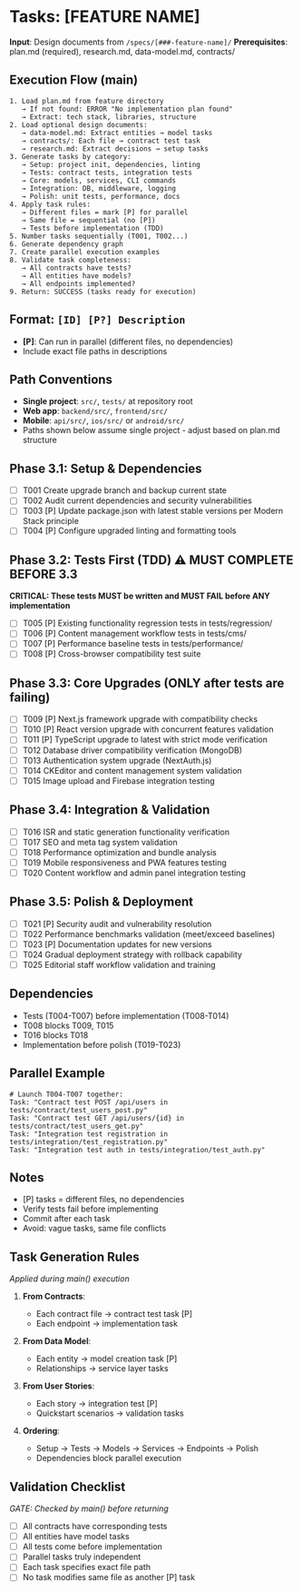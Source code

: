 # Tasks: [FEATURE NAME]

**Input**: Design documents from `/specs/[###-feature-name]/`
**Prerequisites**: plan.md (required), research.md, data-model.md, contracts/

## Execution Flow (main)
```
1. Load plan.md from feature directory
   → If not found: ERROR "No implementation plan found"
   → Extract: tech stack, libraries, structure
2. Load optional design documents:
   → data-model.md: Extract entities → model tasks
   → contracts/: Each file → contract test task
   → research.md: Extract decisions → setup tasks
3. Generate tasks by category:
   → Setup: project init, dependencies, linting
   → Tests: contract tests, integration tests
   → Core: models, services, CLI commands
   → Integration: DB, middleware, logging
   → Polish: unit tests, performance, docs
4. Apply task rules:
   → Different files = mark [P] for parallel
   → Same file = sequential (no [P])
   → Tests before implementation (TDD)
5. Number tasks sequentially (T001, T002...)
6. Generate dependency graph
7. Create parallel execution examples
8. Validate task completeness:
   → All contracts have tests?
   → All entities have models?
   → All endpoints implemented?
9. Return: SUCCESS (tasks ready for execution)
```

## Format: `[ID] [P?] Description`
- **[P]**: Can run in parallel (different files, no dependencies)
- Include exact file paths in descriptions

## Path Conventions
- **Single project**: `src/`, `tests/` at repository root
- **Web app**: `backend/src/`, `frontend/src/`
- **Mobile**: `api/src/`, `ios/src/` or `android/src/`
- Paths shown below assume single project - adjust based on plan.md structure

## Phase 3.1: Setup & Dependencies
- [ ] T001 Create upgrade branch and backup current state
- [ ] T002 Audit current dependencies and security vulnerabilities
- [ ] T003 [P] Update package.json with latest stable versions per Modern Stack principle
- [ ] T004 [P] Configure upgraded linting and formatting tools

## Phase 3.2: Tests First (TDD) ⚠️ MUST COMPLETE BEFORE 3.3
**CRITICAL: These tests MUST be written and MUST FAIL before ANY implementation**
- [ ] T005 [P] Existing functionality regression tests in tests/regression/
- [ ] T006 [P] Content management workflow tests in tests/cms/
- [ ] T007 [P] Performance baseline tests in tests/performance/
- [ ] T008 [P] Cross-browser compatibility test suite

## Phase 3.3: Core Upgrades (ONLY after tests are failing)
- [ ] T009 [P] Next.js framework upgrade with compatibility checks
- [ ] T010 [P] React version upgrade with concurrent features validation  
- [ ] T011 [P] TypeScript upgrade to latest with strict mode verification
- [ ] T012 Database driver compatibility verification (MongoDB)
- [ ] T013 Authentication system upgrade (NextAuth.js)
- [ ] T014 CKEditor and content management system validation
- [ ] T015 Image upload and Firebase integration testing

## Phase 3.4: Integration & Validation
- [ ] T016 ISR and static generation functionality verification
- [ ] T017 SEO and meta tag system validation
- [ ] T018 Performance optimization and bundle analysis
- [ ] T019 Mobile responsiveness and PWA features testing
- [ ] T020 Content workflow and admin panel integration testing

## Phase 3.5: Polish & Deployment
- [ ] T021 [P] Security audit and vulnerability resolution
- [ ] T022 Performance benchmarks validation (meet/exceed baselines)
- [ ] T023 [P] Documentation updates for new versions
- [ ] T024 Gradual deployment strategy with rollback capability
- [ ] T025 Editorial staff workflow validation and training

## Dependencies
- Tests (T004-T007) before implementation (T008-T014)
- T008 blocks T009, T015
- T016 blocks T018
- Implementation before polish (T019-T023)

## Parallel Example
```
# Launch T004-T007 together:
Task: "Contract test POST /api/users in tests/contract/test_users_post.py"
Task: "Contract test GET /api/users/{id} in tests/contract/test_users_get.py"
Task: "Integration test registration in tests/integration/test_registration.py"
Task: "Integration test auth in tests/integration/test_auth.py"
```

## Notes
- [P] tasks = different files, no dependencies
- Verify tests fail before implementing
- Commit after each task
- Avoid: vague tasks, same file conflicts

## Task Generation Rules
*Applied during main() execution*

1. **From Contracts**:
   - Each contract file → contract test task [P]
   - Each endpoint → implementation task
   
2. **From Data Model**:
   - Each entity → model creation task [P]
   - Relationships → service layer tasks
   
3. **From User Stories**:
   - Each story → integration test [P]
   - Quickstart scenarios → validation tasks

4. **Ordering**:
   - Setup → Tests → Models → Services → Endpoints → Polish
   - Dependencies block parallel execution

## Validation Checklist
*GATE: Checked by main() before returning*

- [ ] All contracts have corresponding tests
- [ ] All entities have model tasks
- [ ] All tests come before implementation
- [ ] Parallel tasks truly independent
- [ ] Each task specifies exact file path
- [ ] No task modifies same file as another [P] task